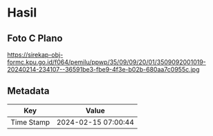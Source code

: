 # Hasil

## Foto C Plano

https://sirekap-obj-formc.kpu.go.id/f064/pemilu/ppwp/35/09/09/20/01/3509092001019-20240214-234107--36591be3-fbe9-4f3e-b02b-680aa7c0955c.jpg


## Metadata

| Key        | Value               |
| ---------- | ------------------- |
| Time Stamp | 2024-02-15 07:00:44 |



